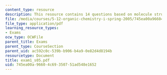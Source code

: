 ```yaml
---
content_type: resource
description: This resource contains 14 questions based on molecule structure.
file: /media/courses/5-12-organic-chemistry-i-spring-2005/745ea00a96604c69350751ad548e1652_exam1_s05.pdf
file_type: application/pdf
learning_resource_types:
- Exams
ocw_type: OCWFile
parent_title: Exams
parent_type: CourseSection
parent_uid: ac592c0c-539b-b906-b4a9-0e82d4d8194b
resourcetype: Document
title: exam1_s05.pdf
uid: 745ea00a-9660-4c69-3507-51ad548e1652
---
```

